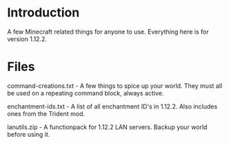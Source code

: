 # Introduction
A few Minecraft related things for anyone to use. Everything here is for version 1.12.2.

# Files
command-creations.txt - A few things to spice up your world. They must all be used on a repeating command block, always active.

enchantment-ids.txt - A list of all enchantment ID's in 1.12.2. Also includes ones from the Trident mod.

lanutils.zip - A functionpack for 1.12.2 LAN servers. Backup your world before using it.
